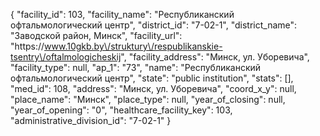 {
    "facility_id": 103,
    "facility_name": "Республиканский офтальмологический центр",
    "district_id": "7-02-1",
    "district_name": "Заводской район, Минск",
    "facility_url": "https:\/\/www.10gkb.by\/struktury\/respublikanskie-tsentry\/oftalmologicheskij",
    "facility_address": "Минск, ул. Уборевича",
    "facility_type": null,
    "ap_1": "73",
    "name": "Республиканский офтальмологический центр",
    "state": "public institution",
    "stats": [],
    "med_id": 108,
    "address": "Минск, ул. Уборевича",
    "coord_x_y": null,
    "place_name": "Минск",
    "place_type": null,
    "year_of_closing": null,
    "year_of_opening": "0",
    "healthcare_facility_key": 103,
    "administrative_division_id": "7-02-1"
}